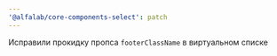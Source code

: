 ```yaml
---
'@alfalab/core-components-select': patch
---
```


Исправили прокидку пропса `footerClassName` в виртуальном списке
